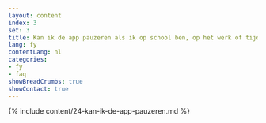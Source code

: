 ```yaml
---
layout: content
index: 3
set: 3
title: Kan ik de app pauzeren als ik op school ben, op het werk of tijdens het sporten?
lang: fy
contentLang: nl
categories:
- fy
- faq
showBreadCrumbs: true
showContact: true
---
```

{% include content/24-kan-ik-de-app-pauzeren.md %}
